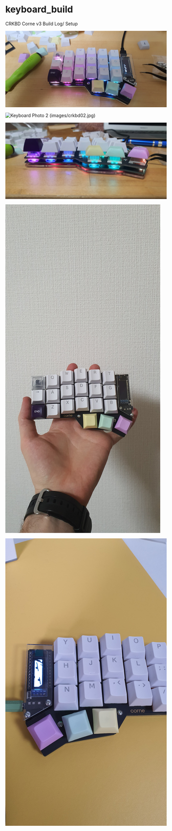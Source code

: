 # keyboard_build

CRKBD Corne v3 Build Log/ Setup

![](./images/crkbd01.jpg)

<img src="./images/crkbd02" alt="Keyboard Photo 2" width="200"/>
(images/crkbd02.jpg)

![](./images/crkbd03.jpg)

![](./images/crkbd04.jpg)

![](./images/crkbd05.jpg)
